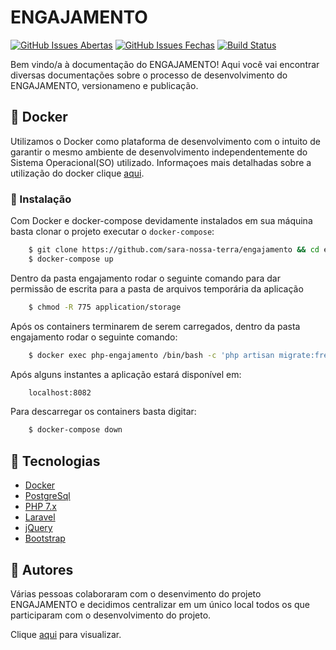 # ENGAJAMENTO

[![GitHub Issues Abertas](https://img.shields.io/github/issues/sara-nossa-terra/engajamento.svg?maxAge=2592000)]() 
[![GitHub Issues Fechas](https://img.shields.io/github/issues-closed-raw/sara-nossa-terra/engajamento.svg?maxAge=2592000)]()
[![Build Status](https://travis-ci.org/sara-nossa-terra/engajamento.svg?branch=master)](https://travis-ci.org/sara-nossa-terra/engajamento)

Bem vindo/a à documentação do ENGAJAMENTO! Aqui você vai encontrar diversas documentações sobre o processo de desenvolvimento do ENGAJAMENTO, versionameno e publicação.

## :whale2: Docker
Utilizamos o Docker como plataforma de desenvolvimento com o intuito de garantir o mesmo ambiente de desenvolvimento 
independentemente do Sistema Operacional(SO) utilizado. Informaçoes mais detalhadas sobre a utilização do docker clique
[aqui](doc/Guia_utilizacao_docker.md).


### :nut_and_bolt: Instalação

Com Docker e docker-compose devidamente instalados em sua máquina basta clonar o projeto executar o ```docker-compose```:
```bash
    $ git clone https://github.com/sara-nossa-terra/engajamento && cd engajamento
    $ docker-compose up
```

Dentro da pasta engajamento rodar o seguinte comando para dar permissão de escrita para a pasta de arquivos temporária da aplicação
```bash
    $ chmod -R 775 application/storage
```

Após os containers terminarem de serem carregados, dentro da pasta engajamento rodar o seguinte comando:
```bash
    $ docker exec php-engajamento /bin/bash -c 'php artisan migrate:fresh --seed'
```

Após alguns instantes a aplicação estará disponível em:
```bash
    localhost:8082
```

Para descarregar os containers basta digitar:
```bash
    $ docker-compose down
```

## :rocket: Tecnologias
* [Docker](https://www.docker.com)
* [PostgreSql](https://www.postgresql.org/)
* [PHP 7.x](http://php.net)
* [Laravel](https://laravel.com)
* [jQuery](https://jquery.com)
* [Bootstrap](https://getbootstrap.com)

## :busts_in_silhouette: Autores
Várias pessoas colaboraram com o desenvimento do projeto ENGAJAMENTO e decidimos centralizar em um único local todos os que participaram com o desenvolvimento do projeto.
  
Clique [aqui](https://github.com/sara-nossa-terra/engajamento/graphs/contributors) para visualizar.
